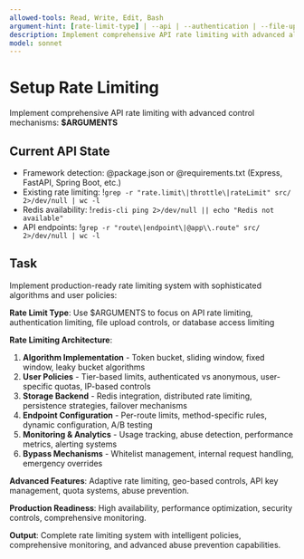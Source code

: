 ```yaml
---
allowed-tools: Read, Write, Edit, Bash
argument-hint: [rate-limit-type] | --api | --authentication | --file-upload | --database
description: Implement comprehensive API rate limiting with advanced algorithms and user-specific policies
model: sonnet
---
```


# Setup Rate Limiting

Implement comprehensive API rate limiting with advanced control mechanisms: **$ARGUMENTS**

## Current API State

- Framework detection: @package.json or @requirements.txt (Express, FastAPI, Spring Boot, etc.)
- Existing rate limiting: !`grep -r "rate.limit\|throttle\|rateLimit" src/ 2>/dev/null | wc -l`
- Redis availability: !`redis-cli ping 2>/dev/null || echo "Redis not available"`
- API endpoints: !`grep -r "route\|endpoint\|@app\\.route" src/ 2>/dev/null | wc -l`

## Task

Implement production-ready rate limiting system with sophisticated algorithms and user policies:

**Rate Limit Type**: Use $ARGUMENTS to focus on API rate limiting, authentication limiting, file upload controls, or database access limiting

**Rate Limiting Architecture**:
1. **Algorithm Implementation** - Token bucket, sliding window, fixed window, leaky bucket algorithms
2. **User Policies** - Tier-based limits, authenticated vs anonymous, user-specific quotas, IP-based controls
3. **Storage Backend** - Redis integration, distributed rate limiting, persistence strategies, failover mechanisms
4. **Endpoint Configuration** - Per-route limits, method-specific rules, dynamic configuration, A/B testing
5. **Monitoring & Analytics** - Usage tracking, abuse detection, performance metrics, alerting systems
6. **Bypass Mechanisms** - Whitelist management, internal request handling, emergency overrides

**Advanced Features**: Adaptive rate limiting, geo-based controls, API key management, quota systems, abuse prevention.

**Production Readiness**: High availability, performance optimization, security controls, comprehensive monitoring.

**Output**: Complete rate limiting system with intelligent policies, comprehensive monitoring, and advanced abuse prevention capabilities.